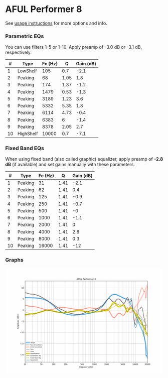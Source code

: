 # AFUL Performer 8
See [usage instructions](https://github.com/jaakkopasanen/AutoEq#usage) for more options and info.

### Parametric EQs
You can use filters 1-5 or 1-10. Apply preamp of -3.0 dB or -3.1 dB, respectively.

|   # | Type      |   Fc (Hz) |    Q |   Gain (dB) |
|-----|-----------|-----------|------|-------------|
|   1 | LowShelf  |       105 | 0.7  |        -2.1 |
|   2 | Peaking   |        68 | 1.05 |         1.8 |
|   3 | Peaking   |       174 | 1.37 |        -1.2 |
|   4 | Peaking   |      1479 | 0.53 |        -1.3 |
|   5 | Peaking   |      3189 | 1.23 |         3.6 |
|   6 | Peaking   |      5332 | 5.35 |         1.8 |
|   7 | Peaking   |      6114 | 4.73 |        -0.4 |
|   8 | Peaking   |      6383 | 6    |        -1.4 |
|   9 | Peaking   |      8378 | 2.05 |         2.7 |
|  10 | HighShelf |     10000 | 0.7  |        -7.1 |

### Fixed Band EQs
When using fixed band (also called graphic) equalizer, apply preamp of **-2.8 dB** (if available) and set gains manually with these parameters.

|   # | Type    |   Fc (Hz) |    Q |   Gain (dB) |
|-----|---------|-----------|------|-------------|
|   1 | Peaking |        31 | 1.41 |        -2.1 |
|   2 | Peaking |        62 | 1.41 |         0.4 |
|   3 | Peaking |       125 | 1.41 |        -0.9 |
|   4 | Peaking |       250 | 1.41 |        -0.7 |
|   5 | Peaking |       500 | 1.41 |        -0   |
|   6 | Peaking |      1000 | 1.41 |        -1.1 |
|   7 | Peaking |      2000 | 1.41 |         0   |
|   8 | Peaking |      4000 | 1.41 |         2.8 |
|   9 | Peaking |      8000 | 1.41 |         0.3 |
|  10 | Peaking |     16000 | 1.41 |       -12   |

### Graphs
![](./AFUL%20Performer%208.png)

